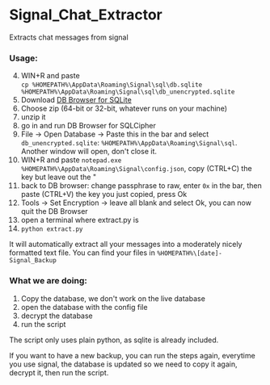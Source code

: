 # Signal_Chat_Extractor
Extracts chat messages from signal

### Usage:
4) WIN+R and paste  
   `cp %HOMEPATH%\AppData\Roaming\Signal\sql\db.sqlite %HOMEPATH%\AppData\Roaming\Signal\sql\db_unencrypted.sqlite`
5) Download [DB Browser for SQLite](https://sqlitebrowser.org/dl/)
6) Choose zip (64-bit or 32-bit, whatever runs on your machine) 
7) unzip it
8) go in and run DB Browser for SQLCipher
9)  File -> Open Database -> Paste this in the bar and select `db_unencrypted.sqlite`:
`%HOMEPATH%\AppData\Roaming\Signal\sql`. Another window will open, don't close it.
1) WIN+R and paste `notepad.exe %HOMEPATH%\AppData\Roaming\Signal\config.json`, copy (CTRL+C) the key but leave out the " 
2) back to DB browser: change passphrase to raw, enter `0x` in the bar, then paste (CTRL+V) the key you just copied, press Ok
3) Tools -> Set Encryption -> leave all blank and select Ok, you can now quit the DB Browser
4) open a terminal where extract.py is
5) `python extract.py`

It will automatically extract all your messages into a moderately nicely formatted text file. You can find your files in
`%HOMEPATH%\[date]-Signal_Backup`

### What we are doing:
1) Copy the database, we don't work on the live database
2) open the database with the config file
3) decrypt the database
4) run the script

The script only uses plain python, as sqlite is already included.

If you want to have a new backup, you can run the steps again, everytime you use signal, the database is updated so we need to copy it again, decrypt it, then run the script.
